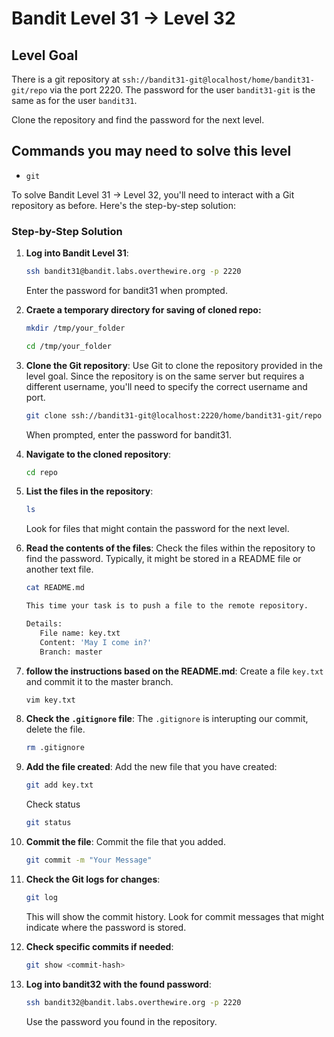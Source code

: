 # Bandit Level 31 → Level 32

## Level Goal

There is a git repository at `ssh://bandit31-git@localhost/home/bandit31-git/repo` via the port 2220. The password for the user `bandit31-git` is the same as for the user `bandit31`.

Clone the repository and find the password for the next level.

## Commands you may need to solve this level

- `git`

To solve Bandit Level 31 → Level 32, you'll need to interact with a Git repository as before. Here's the step-by-step solution:

### Step-by-Step Solution

1. **Log into Bandit Level 31**:

   ```bash
   ssh bandit31@bandit.labs.overthewire.org -p 2220
   ```

   Enter the password for bandit31 when prompted.

2. **Craete a temporary directory for saving of cloned repo:**

   ```bash
   mkdir /tmp/your_folder
   ```

   ```bash
   cd /tmp/your_folder
   ```

3. **Clone the Git repository**:
   Use Git to clone the repository provided in the level goal. Since the repository is on the same server but requires a different username, you'll need to specify the correct username and port.

   ```bash
   git clone ssh://bandit31-git@localhost:2220/home/bandit31-git/repo
   ```

   When prompted, enter the password for bandit31.

4. **Navigate to the cloned repository**:

   ```bash
   cd repo
   ```

5. **List the files in the repository**:

   ```bash
   ls
   ```

   Look for files that might contain the password for the next level.

6. **Read the contents of the files**:
   Check the files within the repository to find the password. Typically, it might be stored in a README file or another text file.

   ```bash
   cat README.md
   ```

   ```bash
   This time your task is to push a file to the remote repository.

   Details:
      File name: key.txt
      Content: 'May I come in?'
      Branch: master
   ```

7. **follow the instructions based on the README.md**:
   Create a file `key.txt` and commit it to the master branch.

   ```bash
   vim key.txt
   ```

8. **Check the `.gitignore` file**:
   The `.gitignore` is interupting our commit, delete the file.

   ```bash
   rm .gitignore
   ```

9. **Add the file created**:
   Add the new file that you have created:

   ```bash
   git add key.txt
   ```

   Check status

   ```bash
   git status
   ```

10. **Commit the file**:
    Commit the file that you added.

    ```bash
    git commit -m "Your Message"
    ```

11. **Check the Git logs for changes**:

    ```bash
    git log
    ```

    This will show the commit history. Look for commit messages that might indicate where the password is stored.

12. **Check specific commits if needed**:

    ```bash
    git show <commit-hash>
    ```

13. **Log into bandit32 with the found password**:
    ```bash
    ssh bandit32@bandit.labs.overthewire.org -p 2220
    ```
    Use the password you found in the repository.
